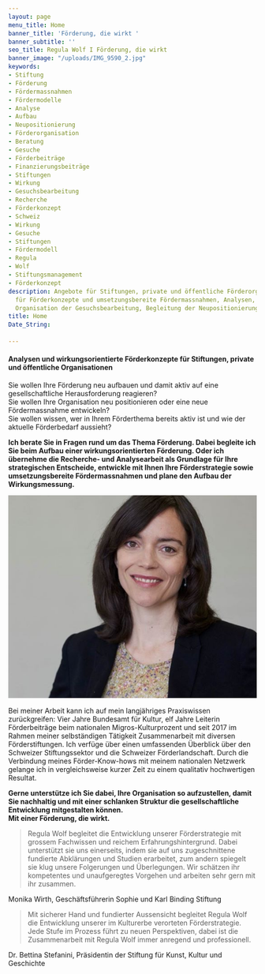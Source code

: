 ```yaml
---
layout: page
menu_title: Home
banner_title: 'Förderung, die wirkt '
banner_subtitle: ''
seo_title: Regula Wolf I Förderung, die wirkt
banner_image: "/uploads/IMG_9590_2.jpg"
keywords:
- Stiftung
- Förderung
- Fördermassnahmen
- Fördermodelle
- Analyse
- Aufbau
- Neupositionierung
- Förderorganisation
- Beratung
- Gesuche
- Förderbeiträge
- Finanzierungsbeiträge
- Stiftungen
- Wirkung
- Gesuchsbearbeitung
- Recherche
- Förderkonzept
- Schweiz
- Wirkung
- Gesuche
- Stiftungen
- Fördermodell
- Regula
- Wolf
- Stiftungsmanagement
- Förderkonzept
description: Angebote für Stiftungen, private und öffentliche Förderorganisationen
  für Förderkonzepte und umsetzungsbereite Fördermassnahmen, Analysen, Recherchen,
  Organisation der Gesuchsbearbeitung, Begleitung der Neupositionierung
title: Home
Date_String: 

---
```

#### Analysen und wirkungsorientierte Förderkonzepte für Stiftungen, private und öffentliche Organisationen

Sie wollen Ihre Förderung neu aufbauen und damit aktiv auf eine gesellschaftliche Herausforderung reagieren?  
Sie wollen Ihre Organisation neu positionieren oder eine neue Fördermassnahme entwickeln?  
Sie wollen wissen, wer in Ihrem Förderthema bereits aktiv ist und wie der aktuelle Förderbedarf aussieht?

**Ich berate Sie in Fragen rund um das Thema Förderung. Dabei begleite ich Sie beim Aufbau einer wirkungsorientierten Förderung. Oder ich übernehme die Recherche- und Analysearbeit als Grundlage für Ihre strategischen Entscheide, entwickle mit Ihnen Ihre Förderstrategie sowie umsetzungsbereite Fördermassnahmen und plane den Aufbau der Wirkungsmessung.**

![](/uploads/regula_wolf.JPG)

Bei meiner Arbeit kann ich auf mein langjähriges Praxiswissen zurückgreifen: Vier Jahre Bundesamt für Kultur, elf Jahre Leiterin Förderbeiträge beim nationalen Migros-Kulturprozent und seit 2017 im Rahmen meiner selbständigen Tätigkeit Zusammenarbeit mit diversen Förderstiftungen. Ich verfüge über einen umfassenden Überblick über den Schweizer Stiftungssektor und die Schweizer Förderlandschaft. Durch die Verbindung meines Förder-Know-hows mit meinem nationalen Netzwerk gelange ich in vergleichsweise kurzer Zeit zu einem qualitativ hochwertigen Resultat.

**Gerne unterstütze ich Sie dabei, Ihre Organisation so aufzustellen, damit Sie nachhaltig und mit einer schlanken Struktur die gesellschaftliche Entwicklung mitgestalten können.  
Mit einer Förderung, die wirkt.**

> Regula Wolf begleitet die Entwicklung unserer Förderstrategie mit grossem Fachwissen und reichem Erfahrungshintergrund. Dabei unterstützt sie uns einerseits, indem sie auf uns zugeschnittene fundierte Abklärungen und Studien erarbeitet, zum andern spiegelt sie klug unsere Folgerungen und Überlegungen. Wir schätzen ihr kompetentes und unaufgeregtes Vorgehen und arbeiten sehr gern mit ihr zusammen.

Monika Wirth, Geschäftsführerin Sophie und Karl Binding Stiftung

> Mit sicherer Hand und fundierter Aussensicht begleitet Regula Wolf die Entwicklung unserer im Kulturerbe verorteten Förderstrategie. Jede Stufe im Prozess führt zu neuen Perspektiven, dabei ist die Zusammenarbeit mit Regula Wolf immer anregend und professionell.

Dr. Bettina Stefanini, Präsidentin der Stiftung für Kunst, Kultur und Geschichte
